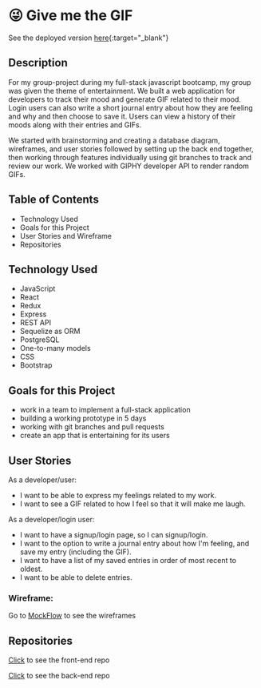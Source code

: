 # 😜 Give me the GIF

See the deployed version [here](https://give-me-the-gif.netlify.app){:target="_blank"}

## Description

For my group-project during my full-stack javascript bootcamp, my group was given the theme of entertainment. We built a web application for developers to track their mood and generate GIF related to their mood. Login users can also write a short journal entry about how they are feeling and why and then choose to save it. Users can view a history of their moods along with their entries and GIFs.

We started with brainstorming and creating a database diagram, wireframes, and user stories followed by setting up the back end together, then working through features individually using git branches to track and review our work. We worked with GIPHY developer API to render random GIFs.

## Table of Contents

<!-- - App Demo -->

- Technology Used
- Goals for this Project
- User Stories and Wireframe
- Repositories

<!-- ## App Demo -->

## Technology Used

- JavaScript
- React
- Redux
- Express
- REST API
- Sequelize as ORM
- PostgreSQL
- One-to-many models
- CSS
- Bootstrap

## Goals for this Project

- work in a team to implement a full-stack application
- building a working prototype in 5 days
- working with git branches and pull requests
- create an app that is entertaining for its users

## User Stories

As a developer/user:

- I want to be able to express my feelings related to my work.
- I want to see a GIF related to how I feel so that it will make me laugh.

As a developer/login user:

- I want to have a signup/login page, so I can signup/login.
- I want to the option to write a journal entry about how I'm feeling, and save my entry (including the GIF).
- I want to have a list of my saved entries in order of most recent to oldest.
- I want to be able to delete entries.

### Wireframe:

Go to [MockFlow](https://wireframepro.mockflow.com/view/Mq6YcBfiXmb) to see the wireframes

## Repositories

[Click](https://github.com/leahcarlin/give-me-the-gif-frontend) to see the front-end repo

[Click](https://github.com/leahcarlin/give-me-the-gif-backend) to see the back-end repo
